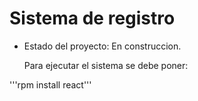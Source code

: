 <h1> Sistema de registro </h1>

- Estado del proyecto: En construccion.

  Para ejecutar el sistema se debe poner:

'''rpm install react'''
